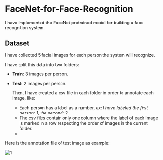 # FaceNet-for-Face-Recognition
I have implemented the FaceNet pretrained model for building a face recognition system.

## Dataset
I have collected 5 facial images for each person the system will recognize.

I have split this data into two folders: 

- **Train**: 3 images per person.
- **Test**: 2 images per person.

  Then, I have created a csv file in each folder in order to annotate each image, like:

  - Each person has a label as a number, *ex: I have labeled the first person: 1, the second: 2*
  - The csv files contain only one column where the label of each image is marked in a row respecting the order of images in the current folder.
  - 
Here is the annotation file of test image as example:

![1](https://github.com/mouadnechchad/FaceNet-for-Face-Recognition/assets/92989131/032fa201-877c-4f23-a88b-93a1e4703493)
